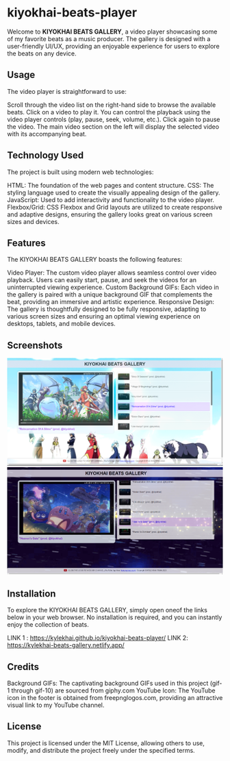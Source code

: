 # kiyokhai-beats-player

Welcome to **KIYOKHAI BEATS GALLERY**, a video player showcasing some of my favorite beats as a music producer. The gallery is designed with a user-friendly UI/UX, providing an enjoyable experience for users to explore the beats on any device.

## Usage

The video player is straightforward to use:

Scroll through the video list on the right-hand side to browse the available beats.
Click on a video to play it. You can control the playback using the video player controls (play, pause, seek, volume, etc.).
Click again to pause the video. The main video section on the left will display the selected video with its accompanying beat.

## Technology Used

The project is built using modern web technologies:

HTML: The foundation of the web pages and content structure.
CSS: The styling language used to create the visually appealing design of the gallery.
JavaScript: Used to add interactivity and functionality to the video player.
Flexbox/Grid: CSS Flexbox and Grid layouts are utilized to create responsive and adaptive designs, ensuring the gallery looks great on various screen sizes and devices.

## Features

The KIYOKHAI BEATS GALLERY boasts the following features:

Video Player: The custom video player allows seamless control over video playback. Users can easily start, pause, and seek the videos for an uninterrupted viewing experience.
Custom Background GIFs: Each video in the gallery is paired with a unique background GIF that complements the beat, providing an immersive and artistic experience.
Responsive Design: The gallery is thoughtfully designed to be fully responsive, adapting to various screen sizes and ensuring an optimal viewing experience on desktops, tablets, and mobile devices.

## Screenshots

![Exerpt 1](img-vids/exerpt-1.png)
![Exerpt 2](img-vids/exerpt-2.png)

## Installation

To explore the KIYOKHAI BEATS GALLERY, simply open oneof the links below in your web browser. No installation is required, and you can instantly enjoy the collection of beats.

LINK 1 : https://kylekhai.github.io/kiyokhai-beats-player/
LINK 2: https://kylekhai-beats-gallery.netlify.app/

## Credits

Background GIFs: The captivating background GIFs used in this project (gif-1 through gif-10) are sourced from giphy.com
YouTube Icon: The YouTube icon in the footer is obtained from freepnglogos.com, providing an attractive visual link to my YouTube channel.

## License

This project is licensed under the MIT License, allowing others to use, modify, and distribute the project freely under the specified terms.
